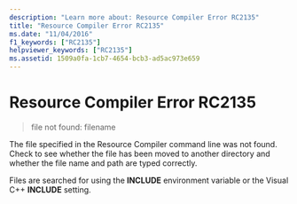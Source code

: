 ```yaml
---
description: "Learn more about: Resource Compiler Error RC2135"
title: "Resource Compiler Error RC2135"
ms.date: "11/04/2016"
f1_keywords: ["RC2135"]
helpviewer_keywords: ["RC2135"]
ms.assetid: 1509a0fa-1cb7-4654-bcb3-ad5ac973e659
---
```

# Resource Compiler Error RC2135

> file not found: filename

The file specified in the Resource Compiler command line was not found. Check to see whether the file has been moved to another directory and whether the file name and path are typed correctly.

Files are searched for using the **INCLUDE** environment variable or the Visual C++ **INCLUDE** setting.
